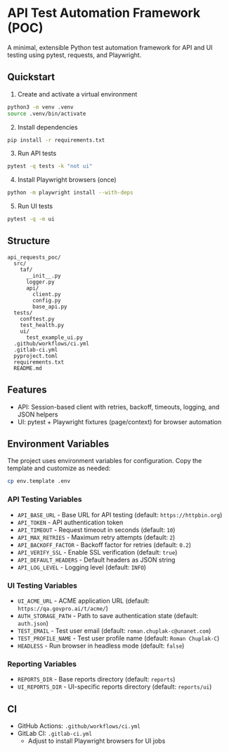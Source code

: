 # API Test Automation Framework (POC)

A minimal, extensible Python test automation framework for API and UI testing using pytest, requests, and Playwright.

## Quickstart

1. Create and activate a virtual environment
```bash
python3 -m venv .venv
source .venv/bin/activate
```

2. Install dependencies
```bash
pip install -r requirements.txt
```

3. Run API tests
```bash
pytest -q tests -k "not ui"
```

4. Install Playwright browsers (once)
```bash
python -m playwright install --with-deps
```

5. Run UI tests
```bash
pytest -q -m ui
```

## Structure
```
api_requests_poc/
  src/
    taf/
      __init__.py
      logger.py
      api/
        client.py
        config.py
        base_api.py
  tests/
    conftest.py
    test_health.py
    ui/
      test_example_ui.py
  .github/workflows/ci.yml
  .gitlab-ci.yml
  pyproject.toml
  requirements.txt
  README.md
```

## Features
- API: Session-based client with retries, backoff, timeouts, logging, and JSON helpers
- UI: pytest + Playwright fixtures (page/context) for browser automation

## Environment Variables

The project uses environment variables for configuration. Copy the template and customize as needed:

```bash
cp env.template .env
```

### API Testing Variables
- `API_BASE_URL` - Base URL for API testing (default: `https://httpbin.org`)
- `API_TOKEN` - API authentication token
- `API_TIMEOUT` - Request timeout in seconds (default: `10`)
- `API_MAX_RETRIES` - Maximum retry attempts (default: `2`)
- `API_BACKOFF_FACTOR` - Backoff factor for retries (default: `0.2`)
- `API_VERIFY_SSL` - Enable SSL verification (default: `true`)
- `API_DEFAULT_HEADERS` - Default headers as JSON string
- `API_LOG_LEVEL` - Logging level (default: `INFO`)

### UI Testing Variables
- `UI_ACME_URL` - ACME application URL (default: `https://qa.govpro.ai/t/acme/`)
- `AUTH_STORAGE_PATH` - Path to save authentication state (default: `auth.json`)
- `TEST_EMAIL` - Test user email (default: `roman.chuplak-c@unanet.com`)
- `TEST_PROFILE_NAME` - Test user profile name (default: `Roman Chuplak-C`)
- `HEADLESS` - Run browser in headless mode (default: `false`)

### Reporting Variables
- `REPORTS_DIR` - Base reports directory (default: `reports`)
- `UI_REPORTS_DIR` - UI-specific reports directory (default: `reports/ui`)

## CI
- GitHub Actions: `.github/workflows/ci.yml`
- GitLab CI: `.gitlab-ci.yml`
  - Adjust to install Playwright browsers for UI jobs
